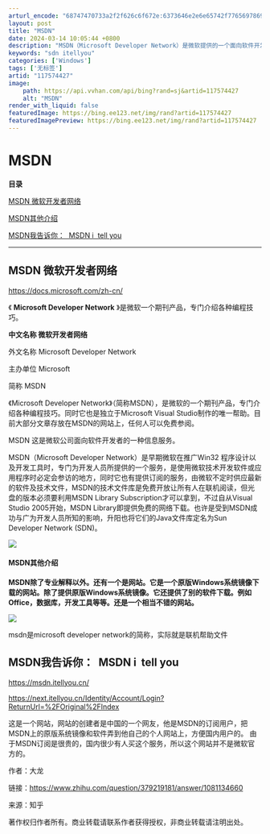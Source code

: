 ```yaml
---
arturl_encode: "68747470733a2f2f626c6f672e:6373646e2e6e65742f77656978696e5f33373939313130372f:61727469636c652f64657461696c732f313137353734343237"
layout: post
title: "MSDN"
date: 2024-03-14 10:05:44 +0800
description: "MSDN（Microsoft Developer Network）是微软提供的一个面向软件开发者的平"
keywords: "sdn itellyou"
categories: ['Windows']
tags: ['无标签']
artid: "117574427"
image:
    path: https://api.vvhan.com/api/bing?rand=sj&artid=117574427
    alt: "MSDN"
render_with_liquid: false
featuredImage: https://bing.ee123.net/img/rand?artid=117574427
featuredImagePreview: https://bing.ee123.net/img/rand?artid=117574427
---
```


# MSDN

**目录**

[MSDN 微软开发者网络](#MSDN%20%E5%BE%AE%E8%BD%AF%E5%BC%80%E5%8F%91%E8%80%85%E7%BD%91%E7%BB%9C)

[MSDN其他介绍](#MSDN%E5%85%B6%E4%BB%96%E4%BB%8B%E7%BB%8D)

[MSDN我告诉你：  MSDN i  tell you](#MSDN%E6%88%91%E5%91%8A%E8%AF%89%E4%BD%A0%EF%BC%9A%C2%A0%20MSDN%20i%C2%A0%20tell%20you)

---

## **MSDN 微软开发者网络**

<https://docs.microsoft.com/zh-cn/>

《
**Microsoft Developer Network**
》是微软一个期刊产品，专门介绍各种编程技巧。

**中文名称 微软开发者网络**

外文名称 Microsoft Developer Network

主办单位 Microsoft

简称 MSDN

《Microsoft Developer Network》（简称MSDN），是微软的一个期刊产品，专门介绍各种编程技巧。同时它也是独立于Microsoft Visual Studio制作的唯一帮助。目前大部分文章存放在MSDN的网站上，任何人可以免费参阅。

MSDN 这是微软公司面向软件开发者的一种信息服务。

MSDN（Microsoft Developer Network）是早期微软在推广Win32 程序设计以及开发工具时，专门为开发人员所提供的一个服务，是使用微软技术开发软件或应用程序时必定会参访的地方，同时它也有提供订阅的服务，由微软不定时供应最新的软件及技术文件，MSDN的技术文件库是免费开放让所有人在联机阅读，但光盘的版本必须要利用MSDN Library Subscription才可以拿到，不过自从Visual Studio 2005开始，MSDN Library即提供免费的网络下载。也许是受到MSDN成功与广为开发人员所知的影响，升阳也将它们的Java文件库定名为Sun Developer Network (SDN)。

[![](https://i-blog.csdnimg.cn/blog_migrate/2ce4430f9271b5f13bbd48d98b0747ab.png)](https://iknow-pic.cdn.bcebos.com/8644ebf81a4c510f2bed98e46c59252dd42aa527)

#### MSDN其他介绍

**MSDN除了专业解释以外。还有一个是网站。它是一个原版Windows系统镜像下载的网站。除了提供原版Windows系统镜像。它还提供了别的软件下载。例如Office，数据库，开发工具等等。还是一个相当不错的网站。**

[![](https://i-blog.csdnimg.cn/blog_migrate/803e2f39d0e1e42fc429ad93068cda8a.png)](https://iknow-pic.cdn.bcebos.com/c995d143ad4bd113e03bcccc56afa40f4afb055d)

msdn是microsoft developer network的简称，实际就是联机帮助文件

## **MSDN我告诉你：  MSDN i  tell you**

<https://msdn.itellyou.cn/>

<https://next.itellyou.cn/Identity/Account/Login?ReturnUrl=%2FOriginal%2FIndex>

这是一个网站，网站的创建者是中国的一个网友，他是MSDN的订阅用户，把MSDN上的原版系统镜像和软件弄到他自己的个人网站上，方便国内用户的。 由于MSDN订阅是很贵的，国内很少有人买这个服务，所以这个网站并不是微软官方的。

作者：大龙
  
链接：https://www.zhihu.com/question/379219181/answer/1081134660
  
来源：知乎
  
著作权归作者所有。商业转载请联系作者获得授权，非商业转载请注明出处。